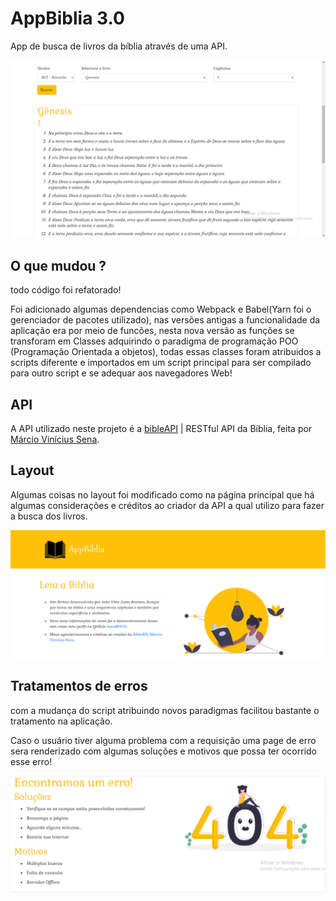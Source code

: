 # AppBiblia 3.0

App de busca de livros da bíblia através de uma API.

![AppBíblia](https://github.com/joaobr200/AppBiblia/blob/master/.github/search_bible.png)

## O que mudou ?

todo código foi refatorado!

Foi adicionado algumas dependencias como Webpack e Babel(Yarn foi o gerenciador de pacotes utilizado), nas versões antigas a funcionalidade da aplicação era por meio de funcões,
nesta nova versão as funções se transforam em Classes adquirindo o paradigma de programação POO (Programação Orientada a objetos),
todas essas classes foram atribuidos a scripts diferente e importados em um script principal para ser compilado para outro script e se adequar
aos navegadores Web!

## API

A API utilizado neste projeto é a [bibleAPI](https://bibleapi.co/) | RESTful API da Bíblia, feita por [Márcio Vinícius Sena](https://github.com/marciovsena).

## Layout

Algumas coisas no layout foi modificado como na página principal que há algumas considerações e créditos ao criador da API a qual utilizo
para fazer a busca dos livros.

![AppBíblia](https://github.com/joaobr200/AppBiblia/blob/master/.github/app%20biblia.png)

## Tratamentos de erros

com a mudança do script atribuindo novos paradigmas facilitou bastante o tratamento na aplicação.

Caso o usuário tiver alguma problema com a requisição uma page de erro sera renderizado com algumas soluções e motivos que possa ter ocorrido esse erro!

![Página de erro](https://github.com/joaobr200/AppBiblia/blob/master/.github/erro_page.png)
